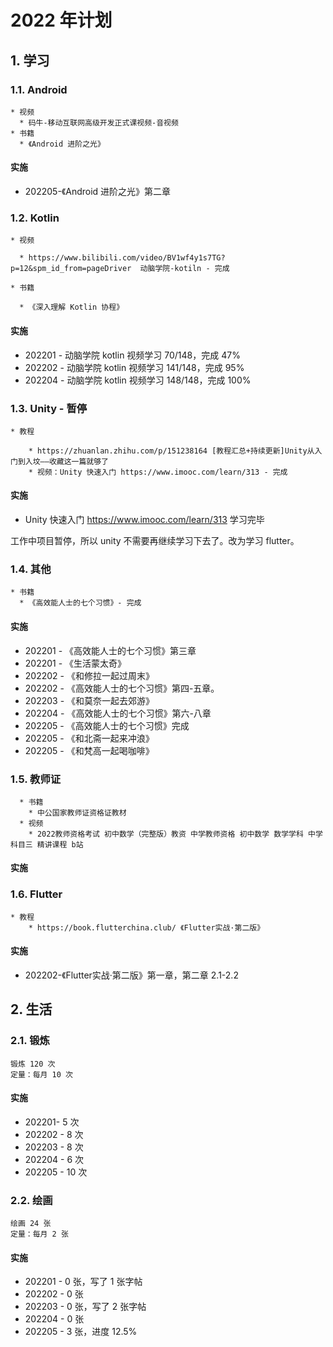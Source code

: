 # 2022 年计划

## 1. 学习

### 1.1. Android

```
* 视频
  * 码牛-移动互联网高级开发正式课视频-音视频
* 书籍
  * 《Android 进阶之光》
```

#### 实施

* 202205-《Android 进阶之光》第二章

### 1.2. Kotlin

```
* 视频

  * https://www.bilibili.com/video/BV1wf4y1s7TG?p=12&spm_id_from=pageDriver  动脑学院-kotiln - 完成

* 书籍

  * 《深入理解 Kotlin 协程》
```

#### 实施

* 202201 - 动脑学院 kotlin 视频学习 70/148，完成 47%
* 202202 - 动脑学院 kotlin 视频学习 141/148，完成 95%
* 202204 - 动脑学院 kotlin 视频学习 148/148，完成 100%

### 1.3. Unity - 暂停

```
* 教程

	* https://zhuanlan.zhihu.com/p/151238164 [教程汇总+持续更新]Unity从入门到入坟——收藏这一篇就够了
	* 视频：Unity 快速入门 https://www.imooc.com/learn/313 - 完成
```

#### 实施

* Unity 快速入门 https://www.imooc.com/learn/313 学习完毕

工作中项目暂停，所以 unity 不需要再继续学习下去了。改为学习 flutter。

### 1.4. 其他

```
* 书籍
  * 《高效能人士的七个习惯》- 完成

```

#### 实施

* 202201 - 《高效能人士的七个习惯》第三章
* 202201 - 《生活蒙太奇》
* 202202 - 《和修拉一起过周末》
* 202202 - 《高效能人士的七个习惯》第四-五章。
* 202203 - 《和莫奈一起去郊游》																										
* 202204 - 《高效能人士的七个习惯》第六-八章
* 202205 - 《高效能人士的七个习惯》完成
* 202205 - 《和北斋一起来冲浪》
* 202205 - 《和梵高一起喝咖啡》

### 1.5. 教师证

```
  * 书籍
    * 中公国家教师证资格证教材
  * 视频
    * 2022教师资格考试 初中数学（完整版）教资 中学教师资格 初中数学 数学学科 中学 科目三 精讲课程 b站
```

#### 实施



### 1.6. Flutter

```
* 教程
	* https://book.flutterchina.club/ 《Flutter实战·第二版》
```

#### 实施

* 202202-《Flutter实战·第二版》第一章，第二章 2.1-2.2



## 2. 生活

### 2.1. 锻炼

```
锻炼 120 次
定量：每月 10 次
```

#### 实施

* 202201- 5 次
* 202202 - 8 次
* 202203 - 8 次
* 202204 - 6 次
* 202205 - 10 次

### 2.2. 绘画

```
绘画 24 张
定量：每月 2 张
```

#### 实施

* 202201 - 0 张，写了 1 张字帖
* 202202 - 0 张
* 202203 - 0 张，写了 2 张字帖
* 202204 - 0 张
* 202205 - 3 张，进度 12.5%



